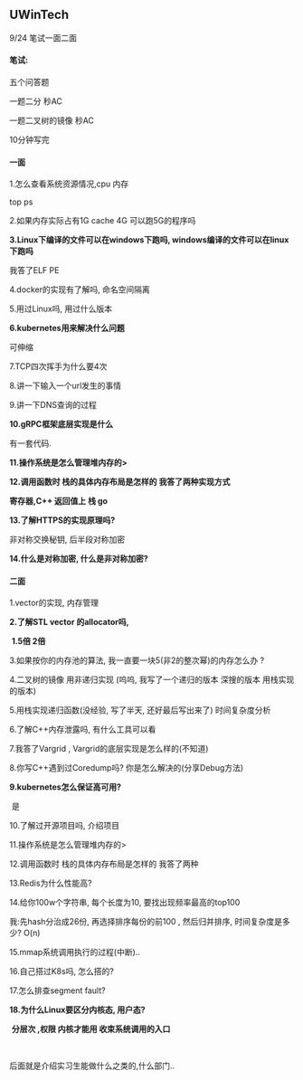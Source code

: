 ## UWinTech

9/24 笔试一面二面

#### 笔试:

五个问答题 

一题二分 秒AC

 一题二叉树的镜像  秒AC

10分钟写完



#### 一面

1.怎么查看系统资源情况,cpu 内存	

top ps

2.如果内存实际占有1G cache 4G 可以跑5G的程序吗

**3.Linux下编译的文件可以在windows下跑吗, windows编译的文件可以在linux下跑吗**

我答了ELF PE

4.docker的实现有了解吗, 命名空间隔离

5.用过Linux吗, 用过什么版本

**6.kubernetes用来解决什么问题**

可伸缩

7.TCP四次挥手为什么要4次

8.讲一下输入一个url发生的事情

9.讲一下DNS查询的过程

**10.gRPC框架底层实现是什么**

有一套代码.

**11.操作系统是怎么管理堆内存的>**

**12.调用函数时 栈的具体内存布局是怎样的 我答了两种实现方式**

**寄存器,C++ 返回值上 栈 go**

**13.了解HTTPS的实现原理吗?**

非对称交换秘钥, 后半段对称加密 

**14.什么是对称加密, 什么是非对称加密?**





#### 二面

1.vector的实现, 内存管理

**2.了解STL vector 的allocator吗,**

​		**1.5倍 2倍**

3.如果按你的内存池的算法, 我一直要一块5(非2的整次幂)的内存怎么办 ?



4.二叉树的镜像 用非递归实现 (呜呜, 我写了一个递归的版本 深搜的版本 用栈实现的版本)

5.用栈实现递归函数(没经验, 写了半天, 还好最后写出来了) 时间复杂度分析

6.了解C++内存泄露吗, 有什么工具可以看

7.我答了Vargrid , Vargrid的底层实现是怎么样的(不知道)

8.你写C++遇到过Coredump吗? 你是怎么解决的(分享Debug方法)

**9.kubernetes怎么保证高可用?**

​	是

10.了解过开源项目吗, 介绍项目

11.操作系统是怎么管理堆内存的>

12.调用函数时 栈的具体内存布局是怎样的 我答了两种

13.Redis为什么性能高?

14.给你100w个字符串, 每个长度为10, 要找出现频率最高的top100

我:先hash分治成26份, 再选择排序每份的前100 , 然后归并排序, 时间复杂度是多少? O(n)

15.mmap系统调用执行的过程(中断)..

16.自己搭过K8s吗, 怎么搭的?

17.怎么排查segment fault?

**18.为什么Linux要区分内核态, 用户态?**

​	**分层次 ,权限 内核才能用 收束系统调用的入口** 

​	

后面就是介绍实习生能做什么之类的,什么部门..

